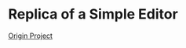 # Replica of a Simple Editor

[Origin Project](https://viewsourcecode.org/snaptoken/kilo/index.html)
